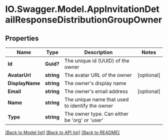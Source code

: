 # IO.Swagger.Model.AppInvitationDetailResponseDistributionGroupOwner
## Properties

Name | Type | Description | Notes
------------ | ------------- | ------------- | -------------
**Id** | **Guid?** | The unique id (UUID) of the owner | 
**AvatarUrl** | **string** | The avatar URL of the owner | [optional] 
**DisplayName** | **string** | The owner&#x27;s display name | 
**Email** | **string** | The owner&#x27;s email address | [optional] 
**Name** | **string** | The unique name that used to identify the owner | 
**Type** | **string** | The owner type. Can either be &#x27;org&#x27; or &#x27;user&#x27; | 

[[Back to Model list]](../README.md#documentation-for-models) [[Back to API list]](../README.md#documentation-for-api-endpoints) [[Back to README]](../README.md)

